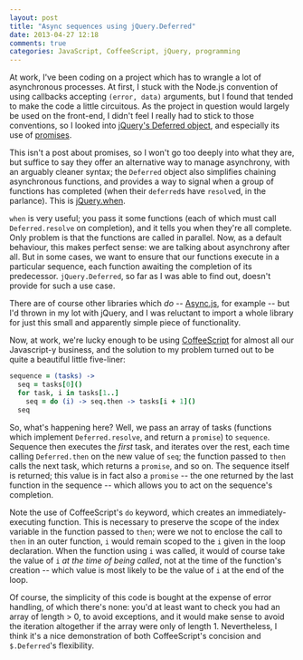 ```yaml
---
layout: post
title: "Async sequences using jQuery.Deferred"
date: 2013-04-27 12:18
comments: true
categories: JavaScript, CoffeeScript, jQuery, programming
---
```

At work, I've been coding on a project which has to wrangle a lot of
asynchronous processes. At first, I stuck with the Node.js convention
of using callbacks accepting `(error, data)` arguments, but I found
that tended to make the code a little circuitous. As the project
in question would largely be used on the front-end, I didn't feel I
really had to stick to those conventions, so I looked into
[jQuery's Deferred object](http://api.jquery.com/category/deferred-object/),
and especially its use of [promises](http://api.jquery.com/promise/).

This isn't a post about promises, so I won't go too deeply into what
they are, but suffice to say they offer an alternative way to manage
asynchrony, with an arguably cleaner syntax; the `Deferred` object
also simplifies chaining asynchronous functions, and provides a way to
signal when a group of functions has completed (when their `deferred`s
have `resolve`d, in the parlance). This is
[jQuery.when](http://api.jquery.com/jQuery.when/).

`when` is very useful; you pass it some functions (each of which must call
`Deferred.resolve` on completion), and it tells you when they're all
complete. Only problem is that the functions are called in
parallel. Now, as a default behaviour, this makes perfect sense: we
are talking about asynchrony after all. But in some cases, we want to
ensure that our functions execute in a particular sequence, each
function awaiting the completion of its
predecessor. `jQuery.Deferred`, so far as I was able to find out,
doesn't provide for such a use case.

There are of course other libraries which *do* --
[Async.js](https://github.com/caolan/async), for example -- but I'd
thrown in my lot with jQuery, and I was reluctant to import a
whole library for just this small and apparently simple piece of
functionality.

Now, at work, we're lucky enough to be using
[CoffeeScript](http://coffeescript.org) for almost all our
Javascript-y business, and the solution to my problem turned out to be
quite a beautiful little five-liner:

```coffeescript
sequence = (tasks) ->
  seq = tasks[0]()
  for task, i in tasks[1..]
    seq = do (i) -> seq.then -> tasks[i + 1]()
  seq
```

So, what's happening here? Well, we pass an array of tasks (functions
which implement `Deferred.resolve`, and return a `promise`) to `sequence`. Sequence then
executes the *first* task, and iterates over the rest, each time
calling `Deferred.then` on the new value of `seq`; the function passed
to `then` calls the next task, which returns a `promise`, and so
on. The sequence itself is returned; this value is in fact also a
`promise` -- the one returned by the last function in the sequence --
which allows you to act on the sequence's completion.

Note the use of CoffeeScript's `do` keyword, which creates an
immediately-executing function. This is necessary to preserve the
scope of the index variable in the function passed to `then`;
were we not to enclose the call to `then` in an outer function, `i`
would remain scoped to the `i` given in the loop declaration. When the
function using `i` was called, it would of course take the value of `i`
*at the time of being called*, not at the time of the function's
creation -- which value is most likely to be the value of `i` at the
end of the loop.

Of course, the simplicity of this code is bought at the expense of
error handling, of which there's none: you'd at least want to check
you had an array of length > 0, to avoid exceptions, and it would make
sense to avoid the iteration altogether if the array were only of
length 1. Nevertheless, I think it's a nice demonstration of both
CoffeeScript's concision and `$.Deferred`'s flexibility.
